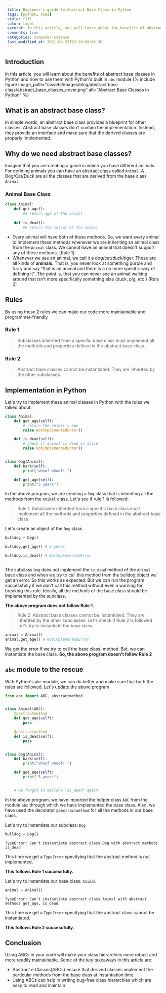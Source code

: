 ```yaml
---
 title: Beginner's guide to Abstract Base Class in Python
 tags: [python, oops]
 style: fill
 color: light
 excerpt: In this article, you will learn about the benefits of abstract base classes and how to use them with python's built in abc module
 comments: true
 categories: computer-science
 last_modified_at: 2021-04-22T22:20:02+05:30
---
```


## Introduction
In this article, you will learn about the benefits of abstract base classes in Python and how to use them with Python's built in `abc` module
{% include figure image_path="/assets/images/blog/abstract base class/abstract_base_classes_cover.png" alt="Abstract Base Classes in Python" %}

## What is an abstract base class?
In simple words, an abstract base class provides a blueprint for other classes. Abstract base classes don't contain the implementation. Instead, they provide an interface and make sure that the derived classes are properly implemented.


## Why do we need abstract base classes?
Imagine that you are creating a game in which you have different animals. For defining animals you can have an abstract class called `Animal`. A Dog/Cat/Duck are all the classes that are derived from the base class `Animal`. 

### Animal Base Class
```python
class Animal:
    def get_age():
        ## return age of the animal
    
    def is_dead():
        ## return the colour of the animal
```

- Every animal will have both of these methods. So, we want every animal to implement these methods whenever we are inheriting an animal class from the `Animal` class. We cannot have an animal that doesn't support any of these methods. [Rule 1]
- Whenever we see an animal, we call it a dog/cat/duck/tiger. These are all kinds of **animals**. That is, you never look at something purple and furry and say "that is an animal and there is a no more specific way of defining it". The point is, that you can never see an animal walking around that isn't more specifically something else (duck, pig, etc.) [Rule 2]


## Rules
By using these 2 rules we can make our code more maintainable and programmer-friendly
### Rule 1
> Subclasses inherited from a specific base class must implement all the methods and properties defined in the abstract base class.

### Rule 2
> Abstract base classes cannot be instantiated. They are inherited by the other subclasses.

## Implementation in Python
Let's try to implement these animal classes in Python with the rules we talked about.

```python
class Animal:
    def get_age(self):
        # return the animal's age
        raise NotImplementedError()

    def is_dead(self):
        # check if animal is dead or alive
        raise NotImplementedError()


class Dog(Animal):
    def bark(self):
        print("whoof whoof!!")

    def get_age(self):
        print("5 years")

```
In the above program, we are creating a `Dog` class that is inheriting all the methods from the `Animal` class. Let's see if rule 1 is followed. 
> Rule 1: Subclasses inherited from a specific base class must implement all the methods and properties defined in the abstract base class.

Let's create an object of the `Dog` class

```python
bulldog = Dog()

bulldog.get_age() # 5 years

bulldog.is_dead() # NotImplementedError
 
```
The subclass `Dog` does not implement the `is_dead` method of the `Animal` base class and when we try to call this method from the bulldog object we get an error. So this works as expected. But we can run the program successfully if we don't call this method without even a warning for breaking this rule. Ideally, all the methods of the base class should be implemented by the subclass.

**The above program does not follow Rule 1.**


>Rule 2: Abstract base classes cannot be instantiated. They are inherited by the other subclasses.
Let's check if Rule 2 is followed. Let's try to instantiate the base class.

```python
animal = Animal()
animal.get_age() # NotImplementedError
```
We get the error if we try to call the base class' method. But, we can instantiate the base class. 
**So, the above program doesn't follow Rule 2**

## `abc` module to the rescue

With Python's `abc` module, we can do better and make sure that both the rules are followed.
Let's update the above program

```python
from abc import ABC, abstractmethod


class Animal(ABC):
    @abstractmethod
    def get_age(self):
        pass

    @abstractmethod
    def is_dead(self):
        pass


class Dog(Animal):
    def bark(self):
        print("whoof whoof!!")

    def get_age(self):
        print("5 years")


    # we forgot to declare "is_dead" again

```
In the above program, we have imported the helper class `ABC` from the module `abc` through which we have implemented the base class. Also, we have used the decorator `@abstractmethod` for all the methods in our base class.

Let's try to instantiate our subclass: `Dog`
```python
bulldog = Dog()
```


```
TypeError: Can't instantiate abstract class Dog with abstract methods is_dead
```
This time we get a `TypeError` specifying that the abstract method is not implemented.

**This follows Rule 1 successfully.**

Let's try to instantiate our base class: `Animal`

```python
animal = Animal()
```

```
TypeError: Can't instantiate abstract class Animal with abstract methods get_age, is_dead
```
This time we get a `TypeError` specifying that the abstract class cannot be instantiated.

**This follows Rule 2 successfully.**

## Conclusion
Using ABCs in your code will make your class hierarchies more robust and more readily maintainable. Some of the key takeaways in this article are:

- Abstract e Classes(ABCs) ensure that derived classes implement the particular methods from the base class at instantiation time.
- Using ABCs can help in writing bug-free class hierarchies which are easy to read and maintain.